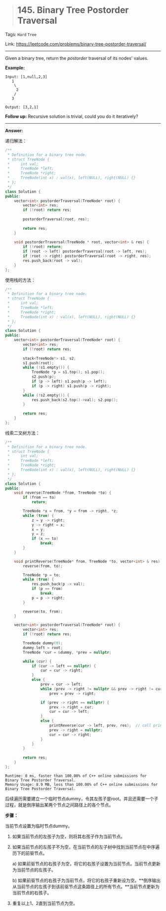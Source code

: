 > # 145. Binary Tree Postorder Traversal

Tags: `Hard` `Tree`

Link: <https://leetcode.com/problems/binary-tree-postorder-traversal/>

---

Given a binary tree, return the *postorder* traversal of its nodes' values.

**Example:**

```
Input: [1,null,2,3]
   1
    \
     2
    /
   3

Output: [3,2,1]
```

**Follow up:** Recursive solution is trivial, could you do it iteratively?

---

**Answer:**

递归解法：

```c++
/**
 * Definition for a binary tree node.
 * struct TreeNode {
 *     int val;
 *     TreeNode *left;
 *     TreeNode *right;
 *     TreeNode(int x) : val(x), left(NULL), right(NULL) {}
 * };
 */
class Solution {
public:
    vector<int> postorderTraversal(TreeNode* root) {
        vector<int> res;
        if (!root) return res;
        
        postorderTraversal(root, res);
        
        return res;
    }
    
    void postorderTraversal(TreeNode * root, vector<int> & res) {
        if (!root) return;
        if (root -> left) postorderTraversal(root -> left, res);
        if (root -> right) postorderTraversal(root -> right, res);
        res.push_back(root -> val);
    }
};
```

使用栈的方法：

```c++
/**
 * Definition for a binary tree node.
 * struct TreeNode {
 *     int val;
 *     TreeNode *left;
 *     TreeNode *right;
 *     TreeNode(int x) : val(x), left(NULL), right(NULL) {}
 * };
 */
class Solution {
public:
    vector<int> postorderTraversal(TreeNode* root) {
        vector<int> res;
        if (!root) return res;
        
        stack<TreeNode*> s1, s2;
        s1.push(root);
        while (!s1.empty()) {
            TreeNode *p = s1.top(); s1.pop();
            s2.push(p);
            if (p -> left) s1.push(p -> left);
            if (p -> right) s1.push(p -> right);
        }
        while (!s2.empty()) {
            res.push_back(s2.top()->val); s2.pop();
        }
        
        return res;
    }
};
```

线索二叉树方法：

```c++
/**
 * Definition for a binary tree node.
 * struct TreeNode {
 *     int val;
 *     TreeNode *left;
 *     TreeNode *right;
 *     TreeNode(int x) : val(x), left(NULL), right(NULL) {}
 * };
 */
class Solution {
public:
    void reverse(TreeNode *from, TreeNode *to) {
        if (from == to)
            return;

        TreeNode *x = from, *y = from -> right, *z;
        while (true) {
            z = y -> right;
            y -> right = x;
            x = y;
            y = z;
            if (x == to)
                break;
        }
    }

    void printReverse(TreeNode* from, TreeNode *to, vector<int> & res) {
        reverse(from, to);

        TreeNode *p = to;
        while (true) {
            res.push_back(p -> val);
            if (p == from)
                break;
            p = p -> right;
        }

        reverse(to, from);
    }

    vector<int> postorderTraversal(TreeNode* root) {
        vector<int> res;
        if (!root) return res;

        TreeNode dummy(0);
        dummy.left = root;
        TreeNode *cur = &dummy, *prev = nullptr;

        while (cur) {
            if (cur -> left == nullptr) {
                cur = cur -> right;
            }
            else {
                prev = cur -> left;
                while (prev -> right != nullptr && prev -> right != cur)
                    prev = prev -> right;

                if (prev -> right == nullptr) {
                    prev -> right = cur;
                    cur = cur -> left;
                }
                else {
                    printReverse(cur -> left, prev, res);  // call print
                    prev -> right = nullptr;
                    cur = cur -> right;
                }
            }
        }
        
        return res;
    }
};
```

```
Runtime: 0 ms, faster than 100.00% of C++ online submissions for Binary Tree Postorder Traversal.
Memory Usage: 8.9 MB, less than 100.00% of C++ online submissions for Binary Tree Postorder Traversal.
```

后续遍历需要建立一个临时节点dummy，令其左孩子是root。并且还需要一个子过程，就是倒序输出某两个节点之间路径上的各个节点。

**步骤：**

当前节点设置为临时节点dummy。

1. 如果当前节点的左孩子为空，则将其右孩子作为当前节点。

2. 如果当前节点的左孩子不为空，在当前节点的左子树中找到当前节点在中序遍历下的前驱节点。

      a) 如果前驱节点的右孩子为空，将它的右孩子设置为当前节点。当前节点更新为当前节点的左孩子。

      b) 如果前驱节点的右孩子为当前节点，将它的右孩子重新设为空。**倒序输出从当前节点的左孩子到该前驱节点这条路径上的所有节点。**当前节点更新为当前节点的右孩子。

3. 重复以上1、2直到当前节点为空。

